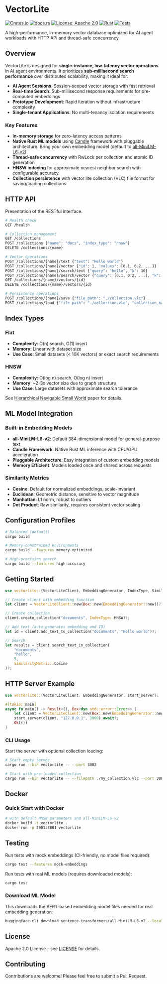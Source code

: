 # VectorLite

[![Crates.io](https://img.shields.io/crates/v/vectorlite.svg)](https://crates.io/crates/vectorlite)
[![docs.rs](https://docs.rs/vectorlite/badge.svg)](https://docs.rs/vectorlite)
[![License: Apache 2.0](https://img.shields.io/badge/License-Apache%202.0-blue.svg)](https://opensource.org/licenses/Apache-2.0)
[![Rust](https://img.shields.io/badge/rust-1.80%2B-orange.svg)](https://www.rust-lang.org)
[![Tests](https://github.com/mmailhos/vectorlite/actions/workflows/rust.yml/badge.svg?branch=main)](https://github.com/mmailhos/vectorlite/actions)

A high-performance, in-memory vector database optimized for AI agent workloads with HTTP API and thread-safe concurrency.

## Overview

VectorLite is designed for **single-instance, low-latency vector operations** in AI agent environments. It prioritizes **sub-millisecond search performance** over distributed scalability, making it ideal for:

- **AI Agent Sessions**: Session-scoped vector storage with fast retrieval
- **Real-time Search**: Sub-millisecond response requirements for pre-computed embeddings
- **Prototype Development**: Rapid iteration without infrastructure complexity
- **Single-tenant Applications**: No multi-tenancy isolation requirements

### Key Features
- **In-memory storage** for zero-latency access patterns
- **Native Rust ML models** using [Candle](https://github.com/huggingface/candle) framework with pluggable architecture. Bring your own embedding model (default to [all-MiniLM-L6-v2](https://huggingface.co/sentence-transformers/all-MiniLM-L6-v2))
- **Thread-safe concurrency** with RwLock per collection and atomic ID generation
- **HNSW indexing** for approximate nearest neighbor search with configurable accuracy
- **Collection persistence** with vector lite collection (VLC) file format for saving/loading collections

## HTTP API

Presentation of the RESTful interface. 

```bash
# Health check
GET /health

# Collection management
GET /collections
POST /collections {"name": "docs", "index_type": "hnsw"}
DELETE /collections/{name}

# Vector operations
POST /collections/{name}/text {"text": "Hello world"}
POST /collections/{name}/vector {"id": 1, "values": [0.1, 0.2, ...]}
POST /collections/{name}/search/text {"query": "hello", "k": 10}
POST /collections/{name}/search/vector {"query": [0.1, 0.2, ...], "k": 10}
GET /collections/{name}/vectors/{id}
DELETE /collections/{name}/vectors/{id}

# Persistence operations
POST /collections/{name}/save {"file_path": "./collection.vlc"}
POST /collections/load {"file_path": "./collection.vlc", "collection_name": "restored"}
```

## Index Types

### Flat
- **Complexity**: O(n) search, O(1) insert
- **Memory**: Linear with dataset size
- **Use Case**: Small datasets (< 10K vectors) or exact search requirements

### HNSW
- **Complexity**: O(log n) search, O(log n) insert
- **Memory**: ~2-3x vector size due to graph structure
- **Use Case**: Large datasets with approximate search tolerance

See [Hierarchical Navigable Small World](https://arxiv.org/abs/1603.09320) paper for details.

## ML Model Integration

### Built-in Embedding Models
- **all-MiniLM-L6-v2**: Default 384-dimensional model for general-purpose text
- **Candle Framework**: Native Rust ML inference with CPU/GPU acceleration
- **Pluggable Architecture**: Easy integration of custom embedding models
- **Memory Efficient**: Models loaded once and shared across requests

### Similarity Metrics
- **Cosine**: Default for normalized embeddings, scale-invariant
- **Euclidean**: Geometric distance, sensitive to vector magnitude
- **Manhattan**: L1 norm, robust to outliers
- **Dot Product**: Raw similarity, requires consistent vector scaling

## Configuration Profiles

```bash
# Balanced (default)
cargo build

# Memory-constrained environments
cargo build --features memory-optimized

# High-precision search
cargo build --features high-accuracy
```


## Getting Started

```rust
use vectorlite::{VectorLiteClient, EmbeddingGenerator, IndexType, SimilarityMetric};

// Create client with embedding function
let client = VectorLiteClient::new(Box::new(EmbeddingGenerator::new()?));

// Create collection
client.create_collection("documents", IndexType::HNSW)?;

// Add text (auto-generates embedding and ID)
let id = client.add_text_to_collection("documents", "Hello world")?;

// Search
let results = client.search_text_in_collection(
    "documents", 
    "hello", 
    5, 
    SimilarityMetric::Cosine
)?;
```

## HTTP Server Example

```rust
use vectorlite::{VectorLiteClient, EmbeddingGenerator, start_server};

#[tokio::main]
async fn main() -> Result<(), Box<dyn std::error::Error>> {
    let client = VectorLiteClient::new(Box::new(EmbeddingGenerator::new()?));
    start_server(client, "127.0.0.1", 3000).await?;
    Ok(())
}
```

### CLI Usage

Start the server with optional collection loading:

```bash
# Start empty server
cargo run --bin vectorlite -- --port 3002

# Start with pre-loaded collection
cargo run --bin vectorlite -- --filepath ./my_collection.vlc --port 3002
```

## Docker

### Quick Start with Docker

```bash
# with default HNSW parameters and all-MiniLM-L6-v2
docker build -t vectorlite .
docker run -p 3001:3001 vectorlite
```

## Testing

Run tests with mock embeddings (CI-friendly, no model files required):
```bash
cargo test --features mock-embeddings
```

Run tests with real ML models (requires downloaded models):
```bash
cargo test
```

### Download ML Model

This downloads the BERT-based embedding model files needed for real embedding generation:
```bash
huggingface-cli download sentence-transformers/all-MiniLM-L6-v2 --local-dir models/all-MiniLM-L6-v2
```

## License

Apache 2.0 License - see [LICENSE](LICENSE) for details.

## Contributing

Contributions are welcome! Please feel free to submit a Pull Request.
